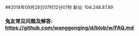 ##2018年09月28日07时12分07秒 新址: 104.248.87.89
### 兔友常见问题及解答: https://github.com/wanggonging/d/blob/w/FAQ.md
